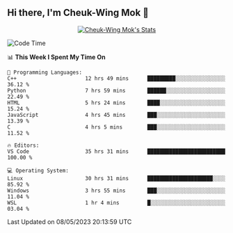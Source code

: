 ## Hi there, I'm Cheuk-Wing Mok 👋

<!--
**mozro0327/mozro0327** is a ✨ _special_ ✨ repository because its `README.md` (this file) appears on your GitHub profile.

Here are some ideas to get you started:

- 🔭 I’m currently working on ...
- 🌱 I’m currently learning ...
- 👯 I’m looking to collaborate on ...
- 🤔 I’m looking for help with ...
- 💬 Ask me about ...
- 📫 How to reach me: ...
- 😄 Pronouns: ...
- ⚡ Fun fact: ...
-->

<p align="center">
  <a href="https://github.com/mozro0327" class="rich-diff-level-one">
    <img src="https://github-readme-stats.vercel.app/api?username=mozro0327&title_color=333&text_color=777" alt="Cheuk-Wing Mok's Stats" >
    <!-- &hide=issues
    <img src="https://github-readme-stats.vercel.app/api?username=mozro0327&hide=issues&title_color=333&text_color=777" alt="Cheuk-Wing Mok's Stats" >
    -->
  </a>
</p>

<!--START_SECTION:waka-->
![Code Time](http://img.shields.io/badge/Code%20Time-1%2C511%20hrs%2059%20mins-blue)

📊 **This Week I Spent My Time On** 

```text
💬 Programming Languages: 
C++                      12 hrs 49 mins      █████████░░░░░░░░░░░░░░░░   36.12 % 
Python                   7 hrs 59 mins       ██████░░░░░░░░░░░░░░░░░░░   22.49 % 
HTML                     5 hrs 24 mins       ████░░░░░░░░░░░░░░░░░░░░░   15.24 % 
JavaScript               4 hrs 45 mins       ███░░░░░░░░░░░░░░░░░░░░░░   13.39 % 
C                        4 hrs 5 mins        ███░░░░░░░░░░░░░░░░░░░░░░   11.52 % 

🔥 Editors: 
VS Code                  35 hrs 31 mins      █████████████████████████   100.00 % 

💻 Operating System: 
Linux                    30 hrs 31 mins      █████████████████████░░░░   85.92 % 
Windows                  3 hrs 55 mins       ███░░░░░░░░░░░░░░░░░░░░░░   11.04 % 
WSL                      1 hr 4 mins         █░░░░░░░░░░░░░░░░░░░░░░░░   03.04 % 
```


 Last Updated on 08/05/2023 20:13:59 UTC
<!--END_SECTION:waka-->
